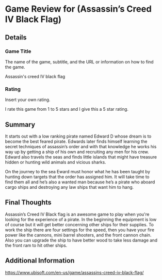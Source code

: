 # Game Review for (Assassin’s Creed IV Black Flag)

## Details

### Game Title

The name of the game, subtitle, and the URL or information on how to find
the game.

Assassin's creed IV black flag

### Rating

Insert your own rating.

I rate this game from 1 to 5 stars and I give this a 5 star rating.

## Summary

It starts out with a low ranking pirate named Edward D whose dream is to become the best feared pirate. Edwards later finds himself learning the secret techniques of assassin’s order and with that knowledge he works his way up by getting a ship of his own and recruiting any men for his crew. Edward also travels the seas and finds little islands that might have treasure hidden or hunting wild animals and vicious sharks.

On the journey to the sea Eward must honor what he has been taught by hunting down targets that the order has assigned him. It will take time to find them all and he’s also a wanted man because he’s a pirate who aboard cargo ships and destroying any law ships that want him to hang.   

## Final Thoughts
Assassin’s Creed IV Black flag is an awesome game to play when you're looking for the experience of a pirate. In the beginning the equipment is low of course but it will get better concerning other ships for their supplies. To work the ship there are four settings for the speed, then you have your fire power like the cannons, mini barrel shooters, and the front cannon chain. Also you can upgrade the ship to have better wood to take less damage and the front ram to hit other ships.  

## Additional Information

https://www.ubisoft.com/en-us/game/assassins-creed-iv-black-flag/
